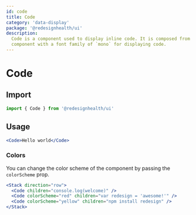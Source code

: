 ```yaml
---
id: code
title: Code
category: 'data-display'
package: '@redesignhealth/ui'
description:
  Code is a component used to display inline code. It is composed from the Box
  component with a font family of `mono` for displaying code.
---
```


# Code

## Import

```js
import { Code } from '@redesignhealth/ui'
```

## Usage

```jsx
<Code>Hello world</Code>
```

### Colors

You can change the color scheme of the component by passing the `colorScheme`
prop.

```jsx
<Stack direction="row">
  <Code children="console.log(welcome)" />
  <Code colorScheme="red" children="var redesign = 'awesome!'" />
  <Code colorScheme="yellow" children="npm install redesign" />
</Stack>
```
